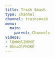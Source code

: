 ```yaml
---
title: Trash Smash
type: channel
channel: trashsmash
menu:
  main:
    parent: Channels
videos:
- lQmWsl2N0UE
- DhnaJlFHJKE
---
```

